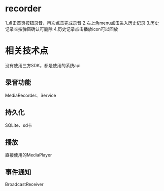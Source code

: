 # recorder
1.点击首页按钮录音，再次点击完成录音
2.右上角menu点击进入历史记录
3.历史记录长按弹窗确认可删除
4.历史记录点击播放icon可以回放


# 相关技术点
没有使用三方SDK，都是使用的系统api
## 录音功能
MediaRecorder、Service
## 持久化
SQLite、sd卡
## 播放
直接使用的MediaPlayer
## 事件通知
BroadcastReceiver


